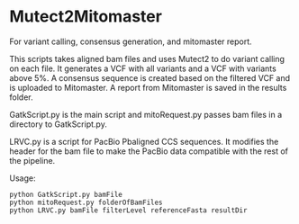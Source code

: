 # Mutect2Mitomaster
For variant calling, consensus generation, and mitomaster report.

This scripts takes aligned bam files and uses Mutect2 to do variant calling on each file. It generates a VCF with all variants and a VCF with variants above 5%. A consensus sequence is created based on the filtered VCF and is uploaded to Mitomaster. A report from Mitomaster is saved in the results folder.

GatkScript.py is the main script and mitoRequest.py passes bam files in a directory to GatkScript.py.

LRVC.py is a script for PacBio Pbaligned CCS sequences. It modifies the header for the bam file to make the PacBio data compatible with the rest of the pipeline.

Usage:

```
python GatkScript.py bamFile
python mitoRequest.py folderOfBamFiles
python LRVC.py bamFile filterLevel referenceFasta resultDir
```
